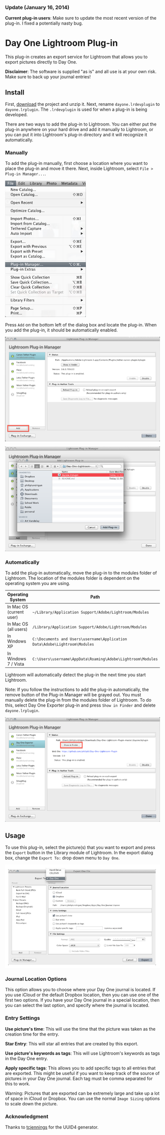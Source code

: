 ### Update (January 16, 2014)
**Current plug-in users**: Make sure to update the most recent version of the plug-in. I fixed a potentially nasty bug.

# Day One Lightroom Plug-in

This plug-in creates an export service for Lightroom that allows you to export pictures directly to Day One.

**Disclaimer**: The software is supplied "as is" and all use is at your own risk. Make sure to back up your journal entries!

## Install

First, [download][1] the project and unzip it. Next, rename `dayone.lrdevplugin` to `dayone.lrplugin`. The `.lrdevplugin` is used for when a plug-in is being developed.

There are two ways to add the plug-in to Lightroom. You can either put the plug-in anywhere on your hard drive and add it manually to Lightroom, or you can put it into Lightroom's plug-in directory and it will recognize it automatically.


### Manually
To add the plug-in manually, first choose a location where you want to place the plug-in and move it there. Next, inside Lightroom, select `File > Plug-in Manager...`.

![](screenshots/manual-add-1.png)

Press `Add` on the bottom left of the dialog box and locate the plug-in. When you add the plug-in, it should be automatically enabled.

![](screenshots/manual-add-2.png)

![](screenshots/manual-add-3.png)


### Automatically
To add the plug-in automatically, move the plug-in to the modules folder of Lightroom. The location of the modules folder is dependent on the operating system you are using.

Operating System | Path
-----------------|------
In Mac OS (current user) | `~/Library/Application Support/Adobe/Lightroom/Modules`
In Mac OS (all users) | `/Library/Application Support/Adobe/Lightroom/Modules`
In Windows XP | `C:\Documents and Users\username\Application Data\Adobe\Lightroom\Modules`
In Windows 7 / Vista | `C:\Users\username\AppData\Roaming\Adobe\Lightroom\Modules`

Lightroom will automatically detect the plug-in the next time you start Lightroom.


Note: If you follow the instructions to add the plug-in automatically, the remove button of the Plug-in Manager will be grayed out. You must manually delete the plug-in from the modules folder of Lightroom. To do this, select Day One Exporter plug-in and press `Show in Finder` and delete `dayone.lrplugin`.

![](screenshots/remove.png)


## Usage

To use this plug-in, select the picture(s) that you want to export and press the `Export` button in the Library module of Lightroom. In the export dialog box, change the `Export To:` drop down menu to `Day One`.

![](screenshots/export-1.png)

### Journal Location Options
This option allows you to choose where your Day One journal is located. If you use iCloud or the default Dropbox location, then you can use one of the first two options. If you have your Day One journal in a special location, then you can select the last option, and specify where the journal is located.

### Entry Settings

**Use picture's time**: This will use the time that the picture was taken as the creation time for the entry.

**Star Entry**: This will star all entries that are created by this export.

**Use picture's keywords as tags**: This will use Lightroom's keywords as tags in the Day One entry.

**Apply specific tags**: This allows you to add specific tags to all entries that are exported. This might be useful if you want to keep track of the source of pictures in your Day One journal. Each tag must be comma separated for this to work.

Warning: Pictures that are exported can be extremely large and take up a lot of space in iCloud or Dropbox. You can use the normal `Image Sizing` options to scale down the picture.

### Acknowledgment
Thanks to [tcjennings](https://github.com/tcjennings/LUA-RFC-4122-UUID-Generator) for the UUID4 generator.


[1]: https://github.com/philipbl/Day-One-Lightroom-Plugin/archive/master.zip
